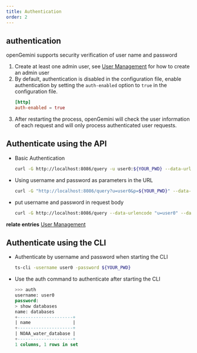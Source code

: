 ```yaml
---
title: Authentication
order: 2
---
```


## authentication
openGemini supports security verification of user name and password

1. Create at least one admin user, see [User Management](./user_manage.md) for how to create an admin user
2. By default, authentication is disabled in the configuration file, enable authentication by setting the `auth-enabled` option to `true` in the configuration file.
    ```toml
    [http]  
    auth-enabled = true
    ```
3. After restarting the process, openGemini will check the user information of each request and will only process authenticated user requests.

## Authenticate using the API
* Basic Authentication
    
    ```bash
    curl -G http://localhost:8086/query -u user0:${YOUR_PWD} --data-urlencode "q=SHOW DATABASES"
    ```
    
* Using username and password as parameters in the URL
    ```bash
    curl -G "http://localhost:8086/query?u=user0&p=${YOUR_PWD}" --data-urlencode "q=SHOW DATABASES"
    ```
    
* put username and password in request body
    ```bash
    curl -G http://localhost:8086/query --data-urlencode "u=user0" --data-urlencode "p=${YOUR_PWD}" --data-urlencode "q=SHOW DATABASES"
    ```
**relate entries** [User Management](./user_manage.md#grant)

## Authenticate using the CLI
* Authenticate by username and password when starting the CLI
    ```bash
    ts-cli -username user0 -password ${YOUR_PWD}
    ```
* Use the auth command to authenticate after starting the CLI
    ```sql
    >>> auth
    username: user0  
    password:  
    > show databases 
    name: databases
    +---------------------+
    | name                |
    +---------------------+
    | NOAA_water_database |
    +---------------------+
    1 columns, 1 rows in set
    ```
